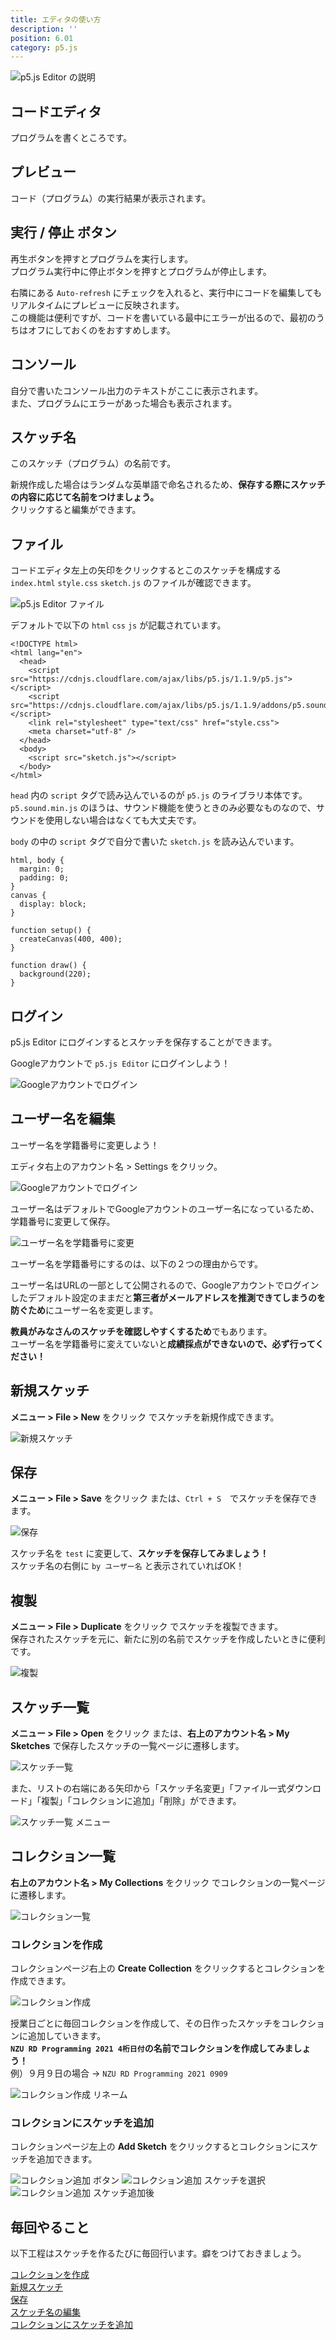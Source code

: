 ```yaml
---
title: エディタの使い方
description: ''
position: 6.01
category: p5.js
---
```


<img src="/resource/image/p5js_editor_explain.png" alt="p5.js Editor の説明"/>

## コードエディタ

プログラムを書くところです。

## プレビュー

コード（プログラム）の実行結果が表示されます。

## 実行 / 停止 ボタン

再生ボタンを押すとプログラムを実行します。  
プログラム実行中に停止ボタンを押すとプログラムが停止します。

<alert>

右隣にある `Auto-refresh` にチェックを入れると、実行中にコードを編集してもリアルタイムにプレビューに反映されます。  
この機能は便利ですが、コードを書いている最中にエラーが出るので、最初のうちはオフにしておくのをおすすめします。

</alert>

## コンソール

自分で書いたコンソール出力のテキストがここに表示されます。  
また、プログラムにエラーがあった場合も表示されます。

## スケッチ名

このスケッチ（プログラム）の名前です。

新規作成した場合はランダムな英単語で命名されるため、**保存する際にスケッチの内容に応じて名前をつけましょう。**  
クリックすると編集ができます。

## ファイル

コードエディタ左上の矢印をクリックするとこのスケッチを構成する `index.html` `style.css` `sketch.js` のファイルが確認できます。

<img src="/resource/image/p5js_editor_files.png" alt="p5.js Editor ファイル"/>

デフォルトで以下の `html` `css` `js` が記載されています。

```html[index.html]
<!DOCTYPE html>
<html lang="en">
  <head>
    <script src="https://cdnjs.cloudflare.com/ajax/libs/p5.js/1.1.9/p5.js"></script>
    <script src="https://cdnjs.cloudflare.com/ajax/libs/p5.js/1.1.9/addons/p5.sound.min.js"></script>
    <link rel="stylesheet" type="text/css" href="style.css">
    <meta charset="utf-8" />
  </head>
  <body>
    <script src="sketch.js"></script>
  </body>
</html>
```

`head` 内の `script` タグで読み込んでいるのが `p5.js` のライブラリ本体です。
`p5.sound.min.js` のほうは、サウンド機能を使うときのみ必要なものなので、サウンドを使用しない場合はなくても大丈夫です。

`body` の中の `script` タグで自分で書いた `sketch.js` を読み込んでいます。

```css[style.css]
html, body {
  margin: 0;
  padding: 0;
}
canvas {
  display: block;
}
```

```javascript[sketch.js]
function setup() {
  createCanvas(400, 400);
}

function draw() {
  background(220);
}
```

## ログイン

p5.js Editor にログインするとスケッチを保存することができます。

<alert type="success">

Googleアカウントで `p5.js Editor` にログインしよう！

</alert>

<img src="/resource/image/p5js_editor_login.png" alt="Googleアカウントでログイン"/>

## ユーザー名を編集

<alert type="success">

ユーザー名を学籍番号に変更しよう！

</alert>

エディタ右上のアカウント名 > Settings をクリック。

<img src="/resource/image/p5js_editor_account-settings.png" alt="Googleアカウントでログイン"/>

ユーザー名はデフォルトでGoogleアカウントのユーザー名になっているため、学籍番号に変更して保存。

<img src="/resource/image/p5js_editor_edit-username.png" alt="ユーザー名を学籍番号に変更"/>

ユーザー名を学籍番号にするのは、以下の２つの理由からです。

<alert type="warning">

ユーザー名はURLの一部として公開されるので、Googleアカウントでログインしたデフォルト設定のままだと**第三者がメールアドレスを推測できてしまうのを防ぐため**にユーザー名を変更します。

</alert>

<alert type="warning">

**教員がみなさんのスケッチを確認しやすくするため**でもあります。  
ユーザー名を学籍番号に変えていないと**成績採点ができないので、必ず行ってください！**

</alert>

## 新規スケッチ

**メニュー > File > New** をクリック でスケッチを新規作成できます。

<img src="/resource/image/p5js_editor_new.png" alt="新規スケッチ"/>

## 保存

**メニュー > File > Save** をクリック または、`Ctrl + S`　でスケッチを保存できます。

<img src="/resource/image/p5js_editor_save.png" alt="保存"/>

<alert type="success">

スケッチ名を `test` に変更して、**スケッチを保存してみましょう！**  
スケッチ名の右側に `by ユーザー名` と表示されていればOK！

</alert>

## 複製

**メニュー > File > Duplicate** をクリック でスケッチを複製できます。  
保存されたスケッチを元に、新たに別の名前でスケッチを作成したいときに便利です。

<img src="/resource/image/p5js_editor_duplicate.png" alt="複製"/>

## スケッチ一覧

**メニュー > File > Open** をクリック または、**右上のアカウント名 > My Sketches** で保存したスケッチの一覧ページに遷移します。

<img src="/resource/image/p5js_editor_my-sketches.png" alt="スケッチ一覧"/>

また、リストの右端にある矢印から「スケッチ名変更」「ファイル一式ダウンロード」「複製」「コレクションに追加」「削除」ができます。

<img src="/resource/image/p5js_editor_my-sketches-menu.png" alt="スケッチ一覧 メニュー"/>

## コレクション一覧

**右上のアカウント名 > My Collections** をクリック でコレクションの一覧ページに遷移します。

<img src="/resource/image/p5js_editor_my-collections.png" alt="コレクション一覧"/>

### コレクションを作成

コレクションページ右上の **Create Collection** をクリックするとコレクションを作成できます。

<img src="/resource/image/p5js_editor_my-collections-create-1.png" alt="コレクション作成"/>

<alert type="success">

授業日ごとに毎回コレクションを作成して、その日作ったスケッチをコレクションに追加していきます。  
**`NZU RD Programming 2021 4桁日付`の名前でコレクションを作成してみましょう！**  
例）９月９日の場合 → `NZU RD Programming 2021 0909`

</alert>

<img src="/resource/image/p5js_editor_my-collections-create-2.png" alt="コレクション作成 リネーム"/>

### コレクションにスケッチを追加

コレクションページ左上の **Add Sketch** をクリックするとコレクションにスケッチを追加できます。

<img src="/resource/image/p5js_editor_my-collections-add-1.png" alt="コレクション追加 ボタン"/>

<img src="/resource/image/p5js_editor_my-collections-add-2.png" alt="コレクション追加 スケッチを選択"/>

<img src="/resource/image/p5js_editor_my-collections-add-3.png" alt="コレクション追加 スケッチ追加後"/>

## 毎回やること

以下工程はスケッチを作るたびに毎回行います。癖をつけておきましょう。

[コレクションを作成](#コレクションを作成)  
[新規スケッチ](#新規スケッチ)  
[保存](#保存)  
[スケッチ名の編集](#スケッチ名)  
[コレクションにスケッチを追加](#コレクションにスケッチを追加)
